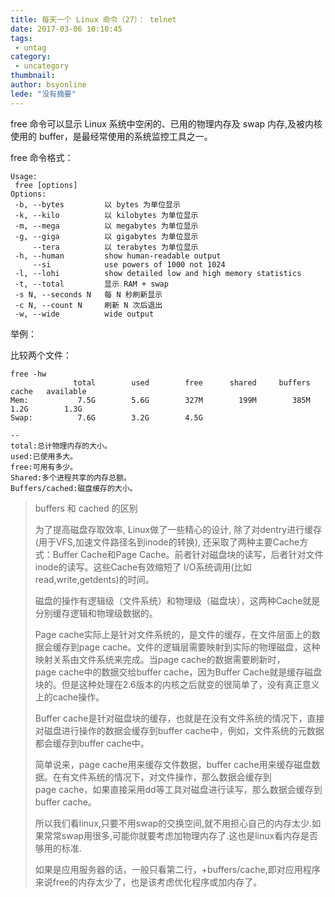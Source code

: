 ```yaml
---
title: 每天一个 Linux 命令（27）： telnet
date: 2017-03-06 10:10:45
tags:
 - untag
category: 
 - uncategory
thumbnail: 
author: bsyonline
lede: "没有摘要"
---
```


free 命令可以显示 Linux 系统中空闲的、已用的物理内存及 swap 内存,及被内核使用的 buffer，是最经常使用的系统监控工具之一。

<!-- more -->

free 命令格式：

```shell
Usage:
 free [options]
Options:
 -b, --bytes         以 bytes 为单位显示
 -k, --kilo          以 kilobytes 为单位显示
 -m, --mega          以 megabytes 为单位显示
 -g, --giga          以 gigabytes 为单位显示
     --tera          以 terabytes 为单位显示
 -h, --human         show human-readable output
     --si            use powers of 1000 not 1024
 -l, --lohi          show detailed low and high memory statistics
 -t, --total         显示 RAM + swap
 -s N, --seconds N   每 N 秒刷新显示
 -c N, --count N     刷新 N 次后退出
 -w, --wide          wide output
```

举例：

比较两个文件：

```shell
free -hw
              total        used        free      shared     buffers       cache   available
Mem:           7.5G        5.6G        327M        199M        385M        1.2G        1.3G
Swap:          7.6G        3.2G        4.5G

--
total:总计物理内存的大小。
used:已使用多大。
free:可用有多少。
Shared:多个进程共享的内存总额。
Buffers/cached:磁盘缓存的大小。
```
> buffers 和 cached 的区别
>
> 为了提高磁盘存取效率, Linux做了一些精心的设计, 除了对dentry进行缓存(用于VFS,加速文件路径名到inode的转换), 还采取了两种主要Cache方式：Buffer Cache和Page Cache。前者针对磁盘块的读写，后者针对文件inode的读写。这些Cache有效缩短了 I/O系统调用(比如read,write,getdents)的时间。
>
> 磁盘的操作有逻辑级（文件系统）和物理级（磁盘块），这两种Cache就是分别缓存逻辑和物理级数据的。
>
> Page cache实际上是针对文件系统的，是文件的缓存，在文件层面上的数据会缓存到page cache。文件的逻辑层需要映射到实际的物理磁盘，这种映射关系由文件系统来完成。当page cache的数据需要刷新时，page cache中的数据交给buffer cache，因为Buffer Cache就是缓存磁盘块的。但是这种处理在2.6版本的内核之后就变的很简单了，没有真正意义上的cache操作。
>
> Buffer cache是针对磁盘块的缓存，也就是在没有文件系统的情况下，直接对磁盘进行操作的数据会缓存到buffer cache中，例如，文件系统的元数据都会缓存到buffer cache中。
>
> 简单说来，page cache用来缓存文件数据，buffer cache用来缓存磁盘数据。在有文件系统的情况下，对文件操作，那么数据会缓存到page cache，如果直接采用dd等工具对磁盘进行读写，那么数据会缓存到buffer cache。
>
> 所以我们看linux,只要不用swap的交换空间,就不用担心自己的内存太少.如果常常swap用很多,可能你就要考虑加物理内存了.这也是linux看内存是否够用的标准.
>
> 如果是应用服务器的话，一般只看第二行，+buffers/cache,即对应用程序来说free的内存太少了，也是该考虑优化程序或加内存了。

